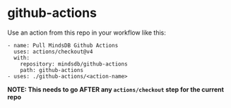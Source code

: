 # github-actions

Use an action from this repo in your workflow like this:

```
- name: Pull MindsDB Github Actions
  uses: actions/checkout@v4
  with:
    repository: mindsdb/github-actions
    path: github-actions
- uses: ./github-actions/<action-name>
```

**NOTE: This needs to go AFTER any `actions/checkout` step for the current repo**